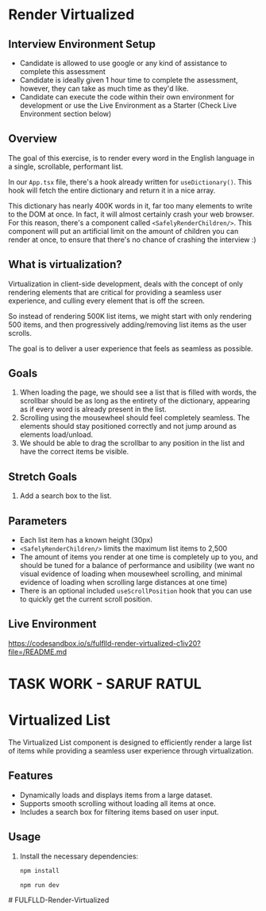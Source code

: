 # Render Virtualized

## Interview Environment Setup

- Candidate is allowed to use google or any kind of assistance to complete this assessment
- Candidate is ideally given 1 hour time to complete the assessment, however, they can take as much time as they'd like.
- Candidate can execute the code within their own environment for development or use the Live Environment as a Starter (Check Live Environment section below)

## Overview

The goal of this exercise, is to render every word in the English language in a single, scrollable, performant list.

In our `App.tsx` file, there's a hook already written for `useDictionary()`. This hook will fetch the entire dictionary and return it in a nice array.

This dictionary has nearly 400K words in it, far too many elements to write to the DOM at once. In fact, it will almost certainly crash your web browser. For this reason, there's a component called `<SafelyRenderChildren/>`. This component will put an artificial limit on the amount of children you can render at once, to ensure that there's no chance of crashing the interview :)

## What is virtualization?

Virtualization in client-side development, deals with the concept of only rendering elements that are critical for providing a seamless user experience, and culling every element that is off the screen.

So instead of rendering 500K list items, we might start with only rendering 500 items, and then progressively adding/removing list items as the user scrolls.

The goal is to deliver a user experience that feels as seamless as possible.

## Goals

1. When loading the page, we should see a list that is filled with words, the scrollbar should be as long as the entirety of the dictionary, appearing as if every word is already present in the list.
2. Scrolling using the mousewheel should feel completely seamless. The elements should stay positioned correctly and not jump around as elements load/unload.
3. We should be able to drag the scrollbar to any position in the list and have the correct items be visible.

## Stretch Goals

1. Add a search box to the list.

## Parameters

- Each list item has a known height (30px)
- `<SafelyRenderChildren/>` limits the maximum list items to 2,500
- The amount of items you render at one time is completely up to you, and should be tuned for a balance of performance and usibility (we want no visual evidence of loading when mousewheel scrolling, and minimal evidence of loading when scrolling large distances at one time)
- There is an optional included `useScrollPosition` hook that you can use to quickly get the current scroll position.

## Live Environment

https://codesandbox.io/s/fulflld-render-virtualized-c1iv20?file=/README.md


# TASK WORK - SARUF RATUL
# Virtualized List

The Virtualized List component is designed to efficiently render a large list of items while providing a seamless user experience through virtualization.

## Features

- Dynamically loads and displays items from a large dataset.
- Supports smooth scrolling without loading all items at once.
- Includes a search box for filtering items based on user input.

## Usage

1. Install the necessary dependencies:

   ```bash
   npm install

   npm run dev

#   F U L F L L D - R e n d e r - V i r t u a l i z e d  
 